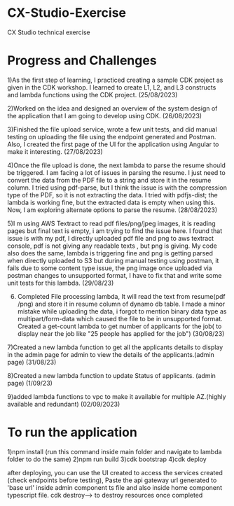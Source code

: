 # CX-Studio-Exercise
CX Studio technical exercise

# Progress and Challenges 

1)As the first step of learning, I practiced creating a sample CDK project as given in the CDK workshop. I learned to create L1, L2, and L3 constructs and lambda functions using the CDK project. (25/08/2023)

2)Worked on the idea and designed an overview of the system design of the application that I am going to develop using CDK. (26/08/2023)

3)Finished the file upload service, wrote a few unit tests, and did manual testing on uploading the file using the endpoint generated and Postman. Also, I created the first page of the UI for the application using Angular to make it interesting. (27/08/2023)

4)Once the file upload is done, the next lambda to parse the resume should be triggered. I am facing a lot of issues in parsing the resume. I just need to convert the data from the PDF file to a string and store it in the resume column. I tried using pdf-parse, but I think the issue is with the compression type of the PDF, so it is not extracting the data. I tried with pdfjs-dist; the lambda is working fine, but the extracted data is empty when using this. Now, I am exploring alternate options to parse the resume. (28/08/2023)

5)I m using AWS Textract to read pdf files/png/jpeg images, it is reading pages but final text is empty, i am trying to find the issue here. I found that issue is with my pdf, I directly uploaded pdf file and png to aws textract console, pdf is not giving any readable texts , but png is giving. My code also does the same, lambda is triggering fine and png is getting parsed when directly uploaded to S3 but during manual testing using postman, it fails due to some content type issue, the png image once uploaded via postman changes to unsupported format, I have to fix that and write some unit tests for this lambda. (29/08/23)

6) Completed File processing lambda, It will read the text from resume(pdf /png) and store it in resume column of dynamo db table. I made a minor mistake while uploading the data, i forgot to mention binary data type as multipart/form-data which caused the file to be in unsupported format. Created a get-count lambda to get number of applicants for the job( to display near the job like "25 people has applied for the job") (30/08/23)

7)Created a new lambda function to get all the applicants details to display in the admin page for admin to view the details of the applicants.(admin page) (31/08/23)

8)Created a new lambda function to update Status of applicants. (admin page) (1/09/23)

9)added lambda functions to vpc to make it available for multiple AZ.(highly available and redundant) (02/09/2023)

# To run the application
1)npm install (run this command inside main folder and navigate to lambda folder to do the same)
2)npm run build
3)cdk bootstrap
4)cdk deploy


after deploying, you can use the UI created to access the services created (check endpoints before testing), Paste the api gateway url generated to 'base url' inside admin component ts file and also inside home component typescript file.
cdk destroy--> to destroy resources once completed